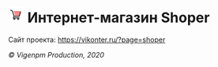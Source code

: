 ![Логотип проекта](https://raw.githubusercontent.com/vigenpm/Shoper/master/static/images/logo_small_for_github.png) Интернет-магазин Shoper
=====================
Сайт проекта: <https://vikonter.ru/?page=shoper>


_© Vigenpm Production, 2020_
